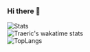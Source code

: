 ### Hi there 👋
![Stats](https://github-readme-stats.vercel.app/api?username=Traeric&show_icons=true&theme=ocean_dark)  
![Traeric's wakatime stats](https://github-readme-stats.vercel.app/api/wakatime?username=Traeric&layout=compact&show_icons=true&theme=ocean_dark)  
![TopLangs](https://github-readme-stats.vercel.app/api/top-langs?username=Traeric&layout=compact&show_icons=true&theme=ocean_dark)  

<!--
**Traeric/Traeric** is a ✨ _special_ ✨ repository because its `README.md` (this file) appears on your GitHub profile.

Here are some ideas to get you started:

- 🔭 I’m currently working on ...
- 🌱 I’m currently learning ...
- 👯 I’m looking to collaborate on ...
- 🤔 I’m looking for help with ...
- 💬 Ask me about ...
- 📫 How to reach me: ...
- 😄 Pronouns: ...
- ⚡ Fun fact: ...
-->

